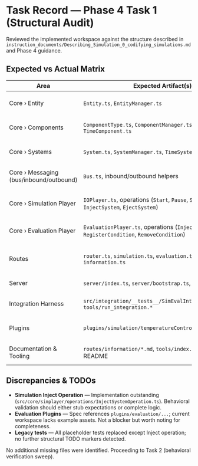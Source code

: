 # Task Record — Phase 4 Task 1 (Structural Audit)

Reviewed the implemented workspace against the structure described in `instruction_documents/Describing_Simulation_0_codifying_simulations.md` and Phase 4 guidance.

## Expected vs Actual Matrix

| Area | Expected Artifact(s) | Status | Notes |
| --- | --- | --- | --- |
| Core › Entity | `Entity.ts`, `EntityManager.ts` | ✅ Present | Entity manager fully implemented with lifecycle helpers. |
| Core › Components | `ComponentType.ts`, `ComponentManager.ts`, `TimeComponent.ts` | ✅ Present | Matches spec; ComponentManager wired into IOPlayer snapshots. |
| Core › Systems | `System.ts`, `SystemManager.ts`, `TimeSystem.ts` | ✅ Present | TimeSystem implemented; additional helper methods align with spec. |
| Core › Messaging (bus/inbound/outbound) | `Bus.ts`, inbound/outbound helpers | ✅ Present | JSON routing relies on these; tests cover handlers/ack frames. |
| Core › Simulation Player | `IOPlayer.ts`, operations (`Start`, `Pause`, `Stop`, `InjectSystem`, `EjectSystem`) | ⚠️ Partial | `InjectSystemOperation.execute` still throws `Not implemented`; needs implementation before final validation. |
| Core › Evaluation Player | `EvaluationPlayer.ts`, operations (`InjectFrame`, `RegisterCondition`, `RemoveCondition`) | ✅ Present | All operations implemented; coverage verifies storage and acknowledgements. |
| Routes | `router.ts`, `simulation.ts`, `evaluation.ts`, `codebase.ts`, `information.ts` | ✅ Present | Router enhanced with JSON parsing per Phase 3; information routes align with docs. |
| Server | `server/index.ts`, `server/bootstrap.ts`, `main.ts` | ✅ Present | Bootstrap wires players, loaders, information segments. |
| Integration Harness | `src/integration/__tests__/SimEvalIntegration.test.ts`, `tools/run_integration.*` | ✅ Present | Test mocks route registration; runner emits verification artifact. |
| Plugins | `plugins/simulation/temperatureControlSystem.js` | ⚠️ Partial | Simulation plugin provided; evaluation plugin directory still absent (per spec, future work). |
| Documentation & Tooling | `routes/information/*.md`, `tools/index.md`, workspace README | ✅ Present | Content reflects latest workflow; Task 3 will double-check narrative alignment. |

## Discrepancies & TODOs

- **Simulation Inject Operation** — Implementation outstanding (`src/core/simplayer/operations/InjectSystemOperation.ts`). Behavioral validation should either stub expectations or complete logic.
- **Evaluation Plugins** — Spec references `plugins/evaluation/...`; current workspace lacks example assets. Not a blocker but worth noting for completeness.
- **Legacy tests** — All placeholder tests replaced except Inject operation; no further structural TODO markers detected.

No additional missing files were identified. Proceeding to Task 2 (behavioral verification sweep).
